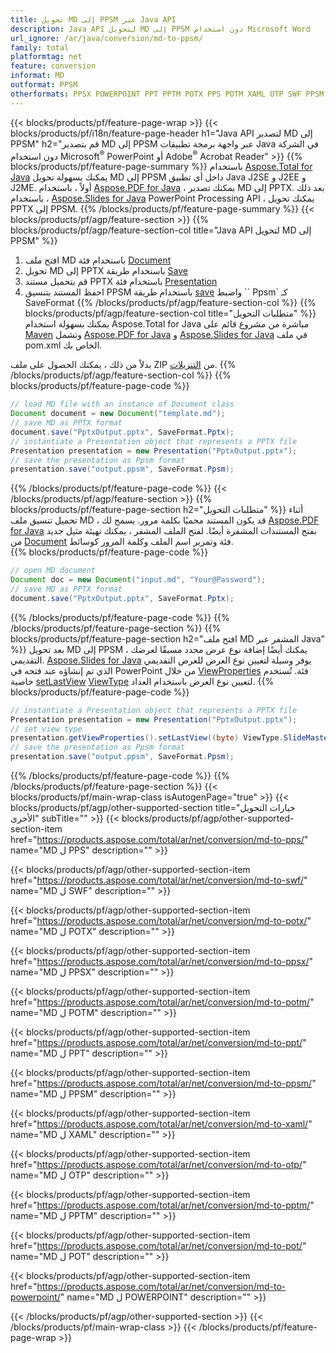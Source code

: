 ```yaml
---
title: تحويل MD إلى PPSM عبر Java API
description: Java API لتحويل MD إلى PPSM دون استخدام Microsoft Word
url_ignore: /ar/java/conversion/md-to-ppsm/
family: total
platformtag: net
feature: conversion
informat: MD
outformat: PPSM
otherformats: PPSX POWERPOINT PPT PPTM POTX PPS POTM XAML OTP SWF PPSM POT
---
```

{{< blocks/products/pf/feature-page-wrap >}}
{{< blocks/products/pf/i18n/feature-page-header h1="Java API لتصدير MD إلى PPSM" h2="قم بتصدير MD إلى PPSM عبر واجهة برمجة تطبيقات Java في الشركة دون استخدام Microsoft<sup>&reg;</sup> PowerPoint أو Adobe<sup>&reg;</sup> Acrobat Reader" >}}
{{% blocks/products/pf/feature-page-summary %}}
باستخدام [Aspose.Total for Java](https://products.aspose.com/total/java/) يمكنك بسهولة تحويل MD إلى PPSM داخل أي تطبيق Java J2SE و J2EE و J2ME. أولاً ، باستخدام [Aspose.PDF for Java](https://products.aspose.com/pdf/java/) ، يمكنك تصدير MD إلى PPTX. بعد ذلك ، باستخدام [Aspose.Slides for Java](https://products.aspose.com/slides/java/) PowerPoint Processing API ، يمكنك تحويل PPTX إلى PPSM.
{{% /blocks/products/pf/feature-page-summary  %}}
{{< blocks/products/pf/agp/feature-section >}}
{{% blocks/products/pf/agp/feature-section-col title="Java API لتحويل MD إلى PPSM" %}}
1. افتح ملف MD باستخدام فئة [Document](https://reference.aspose.com/pdf/java/com.aspose.pdf/Document)
2. تحويل MD إلى PPTX باستخدام طريقة [Save](https://reference.aspose.com/pdf/java/com.aspose.pdf/Document#save-java.lang.String-int-)
3. قم بتحميل مستند PPTX باستخدام فئة [Presentation](https://reference.aspose.com/slides/java/com.aspose.slides/Presentation)
4. احفظ المستند بتنسيق PPSM باستخدام طريقة [save](https://reference.aspose.com/slides/java/com.aspose.slides/Presentation#save-java.lang.String-int-) واضبط `` Ppsm` كـ SaveFormat
{{% /blocks/products/pf/agp/feature-section-col %}}
{{% blocks/products/pf/agp/feature-section-col title="متطلبات التحويل" %}}
يمكنك بسهولة استخدام Aspose.Total for Java مباشرة من مشروع قائم على [Maven](https://repository.aspose.com/webapp/#/artifacts/browse/tree/General/repo/com/aspose/aspose-total) وتشمل [Aspose.PDF for Java](https://docs.aspose.com/pdf/java/installation/) و [Aspose.Slides for Java](https://docs.aspose.com/slides/java/installation/) في ملف pom.xml الخاص بك.

بدلاً من ذلك ، يمكنك الحصول على ملف ZIP من [التنزيلات](https://releases.aspose.com/total/java).
{{% /blocks/products/pf/agp/feature-section-col %}}
{{% blocks/products/pf/feature-page-code %}}

```java
// load MD file with an instance of Document class
Document document = new Document("template.md");
// save MD as PPTX format 
document.save("PptxOutput.pptx", SaveFormat.Pptx); 
// instantiate a Presentation object that represents a PPTX file
Presentation presentation = new Presentation("PptxOutput.pptx");
// save the presentation as Ppsm format
presentation.save("output.ppsm", SaveFormat.Ppsm);   
```

{{% /blocks/products/pf/feature-page-code %}}
{{< /blocks/products/pf/agp/feature-section >}}
{{% blocks/products/pf/feature-page-section  h2="متطلبات التحويل" %}}
أثناء تحميل تنسيق ملف MD ، قد يكون المستند محميًا بكلمة مرور. يسمح لك [Aspose.PDF for Java](https://products.aspose.com/pdf/java/) بفتح المستندات المشفرة أيضًا. لفتح الملف المشفر ، يمكنك تهيئة مثيل جديد من [Document](https://reference.aspose.com/pdf/java/com.aspose.pdf/Document#Document-java.lang.String-java.lang.String) فئة وتمرير اسم الملف وكلمة المرور كوسائط.  
{{% blocks/products/pf/feature-page-code %}}

```java
// open MD document
Document doc = new Document("input.md", "Your@Password");
// save MD as PPTX format 
document.save("PptxOutput.pptx", SaveFormat.Pptx); 

```

{{% /blocks/products/pf/feature-page-code  %}}
{{% /blocks/products/pf/feature-page-section %}}
{{% blocks/products/pf/feature-page-section  h2="افتح ملف MD المشفر عبر Java" %}}
بعد تحويل MD إلى PPSM ، يمكنك أيضًا إضافة نوع عرض محدد مسبقًا لعرضك التقديمي. [Aspose.Slides for Java](https://products.aspose.com/slides/java/) يوفر وسيلة لتعيين نوع العرض للعرض التقديمي الذي تم إنشاؤه عند فتحه في PowerPoint من خلال [ViewProperties](https://reference.aspose.com/slides/java/com.aspose.slides/ViewProperties) فئة. تُستخدم خاصية [setLastView](https://reference.aspose.com/slides/java/com.aspose.slides/ViewProperties#setLastView-int-) [ViewType](https://reference.aspose.com/slides/java/com.aspose.slides/ViewType) لتعيين نوع العرض باستخدام  العداد. 
{{% blocks/products/pf/feature-page-code %}}

```java
// instantiate a Presentation object that represents a PPTX file
Presentation presentation = new Presentation("PptxOutput.pptx");
// set view type
presentation.getViewProperties().setLastView((byte) ViewType.SlideMasterView);
// save the presentation as Ppsm format
presentation.save("output.ppsm", SaveFormat.Ppsm);    
```

{{% /blocks/products/pf/feature-page-code  %}}
{{% /blocks/products/pf/feature-page-section %}}
{{< blocks/products/pf/main-wrap-class isAutogenPage="true" >}}
{{< blocks/products/pf/agp/other-supported-section title="خيارات التحويل الأخرى" subTitle="" >}}
{{< blocks/products/pf/agp/other-supported-section-item href="https://products.aspose.com/total/ar/net/conversion/md-to-pps/" name="MD ل PPS" description="" >}}

{{< blocks/products/pf/agp/other-supported-section-item href="https://products.aspose.com/total/ar/net/conversion/md-to-swf/" name="MD ل SWF" description="" >}}

{{< blocks/products/pf/agp/other-supported-section-item href="https://products.aspose.com/total/ar/net/conversion/md-to-potx/" name="MD ل POTX" description="" >}}

{{< blocks/products/pf/agp/other-supported-section-item href="https://products.aspose.com/total/ar/net/conversion/md-to-ppsx/" name="MD ل PPSX" description="" >}}

{{< blocks/products/pf/agp/other-supported-section-item href="https://products.aspose.com/total/ar/net/conversion/md-to-potm/" name="MD ل POTM" description="" >}}

{{< blocks/products/pf/agp/other-supported-section-item href="https://products.aspose.com/total/ar/net/conversion/md-to-ppt/" name="MD ل PPT" description="" >}}

{{< blocks/products/pf/agp/other-supported-section-item href="https://products.aspose.com/total/ar/net/conversion/md-to-ppsm/" name="MD ل PPSM" description="" >}}

{{< blocks/products/pf/agp/other-supported-section-item href="https://products.aspose.com/total/ar/net/conversion/md-to-xaml/" name="MD ل XAML" description="" >}}

{{< blocks/products/pf/agp/other-supported-section-item href="https://products.aspose.com/total/ar/net/conversion/md-to-otp/" name="MD ل OTP" description="" >}}

{{< blocks/products/pf/agp/other-supported-section-item href="https://products.aspose.com/total/ar/net/conversion/md-to-pptm/" name="MD ل PPTM" description="" >}}

{{< blocks/products/pf/agp/other-supported-section-item href="https://products.aspose.com/total/ar/net/conversion/md-to-pot/" name="MD ل POT" description="" >}}

{{< blocks/products/pf/agp/other-supported-section-item href="https://products.aspose.com/total/ar/net/conversion/md-to-powerpoint/" name="MD ل POWERPOINT" description="" >}}


{{< /blocks/products/pf/agp/other-supported-section >}}
{{< /blocks/products/pf/main-wrap-class >}}
{{< /blocks/products/pf/feature-page-wrap >}}